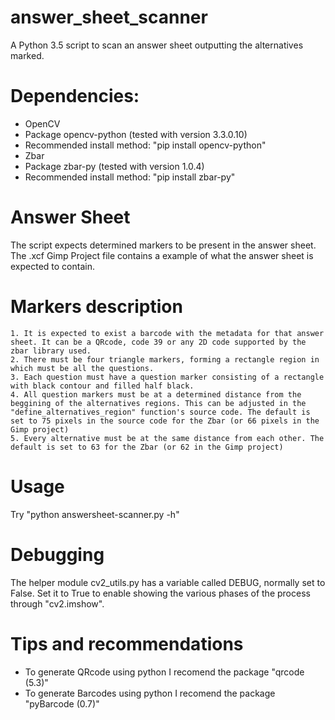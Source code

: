# answer_sheet_scanner
A Python 3.5 script to scan an answer sheet outputting the alternatives marked.

# Dependencies:
 - OpenCV
  - Package opencv-python (tested with version 3.3.0.10)
  - Recommended install method: "pip install opencv-python"
 - Zbar
  - Package zbar-py (tested with version 1.0.4)
  - Recommended install method: "pip install zbar-py"
 
# Answer Sheet
  The script expects determined markers to be present in the answer sheet. The .xcf Gimp Project file contains a example of what the answer sheet is expected to contain.
  # Markers description
    1. It is expected to exist a barcode with the metadata for that answer sheet. It can be a QRcode, code 39 or any 2D code supported by the zbar library used.
    2. There must be four triangle markers, forming a rectangle region in which must be all the questions.
    3. Each question must have a question marker consisting of a rectangle with black contour and filled half black.
    4. All question markers must be at a determined distance from the beggining of the alternatives regions. This can be adjusted in the "define_alternatives_region" function's source code. The default is set to 75 pixels in the source code for the Zbar (or 66 pixels in the Gimp project)
    5. Every alternative must be at the same distance from each other. The default is set to 63 for the Zbar (or 62 in the Gimp project)

# Usage
  Try "python answersheet-scanner.py -h"
  
# Debugging
  The helper module cv2_utils.py has a variable called DEBUG, normally set to False. Set it to True to enable showing the various phases of the process through "cv2.imshow".

# Tips and recommendations
 - To generate QRcode using python I recomend the package "qrcode (5.3)"
 - To generate Barcodes using python I recomend the package "pyBarcode (0.7)"
